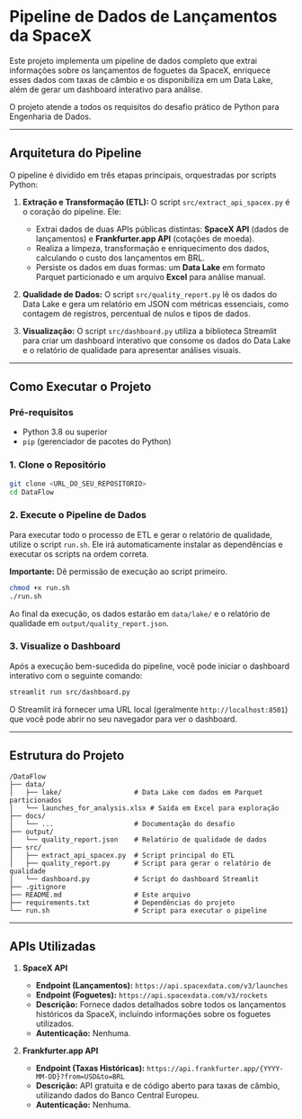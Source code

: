 # Pipeline de Dados de Lançamentos da SpaceX

Este projeto implementa um pipeline de dados completo que extrai informações sobre os lançamentos de foguetes da SpaceX, enriquece esses dados com taxas de câmbio e os disponibiliza em um Data Lake, além de gerar um dashboard interativo para análise.

O projeto atende a todos os requisitos do desafio prático de Python para Engenharia de Dados.

---

## Arquitetura do Pipeline

O pipeline é dividido em três etapas principais, orquestradas por scripts Python:

1.  **Extração e Transformação (ETL):** O script `src/extract_api_spacex.py` é o coração do pipeline. Ele:
    - Extrai dados de duas APIs públicas distintas: **SpaceX API** (dados de lançamentos) e **Frankfurter.app API** (cotações de moeda).
    - Realiza a limpeza, transformação e enriquecimento dos dados, calculando o custo dos lançamentos em BRL.
    - Persiste os dados em duas formas: um **Data Lake** em formato Parquet particionado e um arquivo **Excel** para análise manual.

2.  **Qualidade de Dados:** O script `src/quality_report.py` lê os dados do Data Lake e gera um relatório em JSON com métricas essenciais, como contagem de registros, percentual de nulos e tipos de dados.

3.  **Visualização:** O script `src/dashboard.py` utiliza a biblioteca Streamlit para criar um dashboard interativo que consome os dados do Data Lake e o relatório de qualidade para apresentar análises visuais.

---

## Como Executar o Projeto

### Pré-requisitos

- Python 3.8 ou superior
- `pip` (gerenciador de pacotes do Python)

### 1. Clone o Repositório

```bash
git clone <URL_DO_SEU_REPOSITORIO>
cd DataFlow
```

### 2. Execute o Pipeline de Dados

Para executar todo o processo de ETL e gerar o relatório de qualidade, utilize o script `run.sh`. Ele irá automaticamente instalar as dependências e executar os scripts na ordem correta.

**Importante:** Dê permissão de execução ao script primeiro.

```bash
chmod +x run.sh
./run.sh
```

Ao final da execução, os dados estarão em `data/lake/` e o relatório de qualidade em `output/quality_report.json`.

### 3. Visualize o Dashboard

Após a execução bem-sucedida do pipeline, você pode iniciar o dashboard interativo com o seguinte comando:

```bash
streamlit run src/dashboard.py
```

O Streamlit irá fornecer uma URL local (geralmente `http://localhost:8501`) que você pode abrir no seu navegador para ver o dashboard.

---

## Estrutura do Projeto

```
/DataFlow
├── data/
│   ├── lake/                  # Data Lake com dados em Parquet particionados
│   └── launches_for_analysis.xlsx # Saída em Excel para exploração
├── docs/
│   └── ...                    # Documentação do desafio
├── output/
│   └── quality_report.json    # Relatório de qualidade de dados
├── src/
│   ├── extract_api_spacex.py  # Script principal do ETL
│   ├── quality_report.py      # Script para gerar o relatório de qualidade
│   └── dashboard.py           # Script do dashboard Streamlit
├── .gitignore
├── README.md                  # Este arquivo
├── requirements.txt           # Dependências do projeto
└── run.sh                     # Script para executar o pipeline
```

---

## APIs Utilizadas

1.  **SpaceX API**
    - **Endpoint (Lançamentos):** `https://api.spacexdata.com/v3/launches`
    - **Endpoint (Foguetes):** `https://api.spacexdata.com/v3/rockets`
    - **Descrição:** Fornece dados detalhados sobre todos os lançamentos históricos da SpaceX, incluindo informações sobre os foguetes utilizados.
    - **Autenticação:** Nenhuma.

2.  **Frankfurter.app API**
    - **Endpoint (Taxas Históricas):** `https://api.frankfurter.app/{YYYY-MM-DD}?from=USD&to=BRL`
    - **Descrição:** API gratuita e de código aberto para taxas de câmbio, utilizando dados do Banco Central Europeu.
    - **Autenticação:** Nenhuma.
